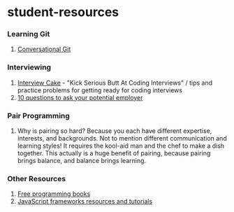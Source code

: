 # student-resources

### Learning Git

1. [Conversational Git](http://blog.anvard.org/conversational-git/)

### Interviewing

1. [Interview Cake](http://www.interviewcake.com/) - "Kick Serious Butt 
At Coding Interviews" / tips and practice problems for getting ready for coding interviews
2. [10 questions to ask your potential employer](http://www.stefankendall.com/2013/11/10-questions-to-ask-your-potential.html) 

### Pair Programming

1. Why is pairing so hard? Because you each have different expertise, interests, and backgrounds. Not to mention different communication and learning styles! It requires the kool-aid man and the chef to make a dish together. This actually is a huge benefit of pairing, because pairing brings balance, and balance brings learning.

### Other Resources

1. [Free programming books](http://stackoverflow.com/questions/194812/list-of-freely-available-programming-books/392926#392926)
2. [JavaScript frameworks resources and tutorials](http://resrc.io/list/18/javascript-frameworks/)

